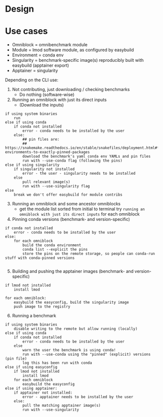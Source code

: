 # Design


# Use cases

- Omniblock = omnibenchmark module
- Module = lmod software module, as configured by easybuild
- Environment = conda env
- Singularity = benchmark-specific image(s) reproducibly built with easybuild (apptainer export)
- Apptainer = singularity

Depending on the CLI use:

1. Not contributing, just downloading / checking benchmarks
   - Do nothing (software-wise)
2. Running an omniblock with just its direct inputs
   - (Download the inputs)
```
if using system binaries
    run
else if using conda
    if conda not installed
        error - conda needs to be installed by the user
    else:
        ## pin files are:
        ## https://snakemake.readthedocs.io/en/stable/snakefiles/deployment.html#freezing-environments-to-exactly-pinned-packages
        download the benchmark's yaml conda env YAMLs and pin files
        run with --use-conda flag (following the pins)
else if using singularity
    if singularity not installed
        error - the user - singularity needs to be installed
    else
        pull relevant image(s)
        run with --use-singularity flag
else
    break we don't offer easybuild for module contribs
```
3. Running an omniblock and some ancestor omniblocks
   - get the module list sorted from initial to terminal
     try `running an omniblock with just its direct inputs` for each omniblock
4. Pinning conda versions (benchmark- and version-specific)
```
if conda not installed
    error - conda needs to be installed by the user
else:
    for each omniblock
        build the conda environment
        conda list --explicit the pins
        store the pins on the remote storage, so people can conda-run stuff with conda-pinned versions
        
```
5. Building and pushing the apptainer images (benchmark- and version-specific)
```
if lmod not installed
    install lmod

for each omniblock:
    easybuild the easyconfig, build the singularity image
    push image to the registry
```

6. Running a benchmark
```
if using system binaries
    disable writing to the remote but allow running (locally)
else if using conda
    if conda not installed
        error - conda needs to be installed by the user
    else
        warn the user the benchmark is using conda!
        run with --use-conda using the "pinned" (explicit) versions (pin file)
        log this has been run with conda
else if using easyconfig
    if lmod not installed
        install lmod
    for each omniblock
        easybuild the easyconfig
else if using apptainer:
    if apptainer not installed:
        error - apptainer needs to be installed by the user
    else:
        pull the matching apptainer image(s)
        run with --use-singularity
```


